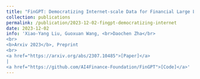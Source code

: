 ```yaml
---
title: "FinGPT: Democratizing Internet-scale Data for Financial Large Language Models"
collection: publications
permalink: /publication/2023-12-02-fingpt-democratizing-internet
date: 2023-12-02
info: 'Xiao-Yang Liu, Guoxuan Wang, <br>Daochen Zha</br>
<br>
<b>Arxiv 2023</b>, Preprint
<br>
<a href="https://arxiv.org/abs/2307.10485">[Paper]</a>
|
<a href="https://github.com/AI4Finance-Foundation/FinGPT">[Code]</a>'
---
```

